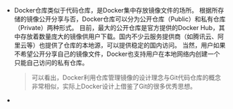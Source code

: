 - Docker仓库类似于代码仓库，是Docker集中存放镜像文件的场所。
  根据所存储的镜像公开分享与否，Docker仓库可以分为公开仓库（Public）和私有仓库（Private）两种形式。
  目前，最大的公开仓库是官方提供的Docker Hub，其中存放着数量庞大的镜像供用户下载。国内不少云服务提供商（如腾讯云、阿里云等）也提供了仓库的本地源，可以提供稳定的国内访问。
  当然，用户如果不希望公开分享自己的镜像文件，Docker也支持用户在本地网络内创建一个只能自己访问的私有仓库。
  
  >可以看出，Docker利用仓库管理镜像的设计理念与Git代码仓库的概念非常相似，实际上Docker设计上借鉴了Git的很多优秀思想。
-